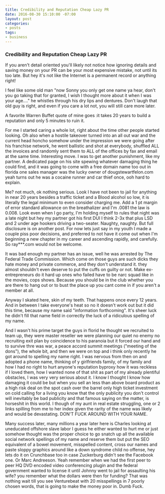 ```yaml
---
title: Credibility and Reputation Cheap Lazy PR
date: 2016-08-30 15:10:00 -07:00
layout: post
categories:
- posts
tags:
- business
---
```


### Credibility and Reputation Cheap Lazy PR

If you aren't detail oriented you'll likely not notice how ignoring details and saving money on your PR can be your most expensive mistake, not until its too late. But hey it's not like the Internet is a permanent record or anything right!

I feel like some old man "now Sonny you only get one name ya hear, don't you go taking that for granted, I wish I thought more about it when I was your age...." he whistles through his dry lips and dentures. Don't laugh that old guy is right, and even if you care a lot not, you will still care more later. 

A favorite Warren Buffet quote of mine goes :it takes 20 years to build a reputation and only 5 minutes to ruin it.

For me I started caring a whole lot, right about the time other people started looking. Oh also when a hostile takeover turned into an all out war and the current head honcho somehow under the impression we were going after his franchise network, he went ballistic and shot at everybody, shuffled ALL the invoices and randomly sent them to ALL of the offices by fax and email at the same time. Interesting move. I was to get another punishment, like my partner. A dedicated page on his site spewing whatever damaging  thing he could find, and it was going to come with a free domain name too out in florida one sales manager was the lucky owner of dougstewartfelon.com yeah turns out he was a cocaine runner and car thief once, ooh hard to explain.

 Me? not much, ok nothing serious. Look I have not been to jail for anything in near 20 years besides a traffic ticket and a Blood alcohol so low, it is literally the legal minimum to even consider charging me. Add a 1 pt margin of error standard allowance on the breathalizer and I'm .0081 the law is 0.008. Look even when I go party, I'm holding myself to rules that night was a late night but hey my partner got his first DUI I think 2-3x that plus LSD and 2 under age hookers driving a two-seater. Naughty, naughty. But full disclosure is on another post. For now lets just say in my youth I made a couple piss poor decisions, and preferred to not have it come out when I'm beginning a new chapter in my career and ascending rapidly, and carefully. So ray***.com would not be welcome. 

It was bad enough my partner has an issue, well he was arrested by The Federal Trade Commission. Which come on those guys are such dicks they hate money and private commerce, and they don't understand it. they almost shouldn't even deserve to put the cuffs on guilty or not. Make ex-entrepreneurs do it hard up ones who failed have to be narc squad like in the movies, cops shows. Because you should be in the club whether you are there to hang out or to bust the place up you cant come in if you aren't a member at all. 

Anyway I skated here, skin of my teeth. That happens once every 12 years. And in between I take everyone's heat so no it doesn't work out but it did this time, because my name said "information forthcoming". It's sheer luck he didn't fill that name field in correctly the luck of a ridiculous spelling of my name. 

And I wasn't his prime target the guys in florid he thought we recruited to team up, they were master reseller we were planning our quiet no enemy no recruiting exit plan by coincidence to his paranoia but it forced our hand and to survive thre was war, a peace accord summit meetings ("meeting of the dons"), the whole bit, and then we were on top and i think only recently he got around to spelling my name right. I was nervous from then on and adopted a phone name, thinking of y girlfriends family, of my family and how I had no right to hurt anyone's reputation byproxy how it was reckless if I loved them, how I wanted none of that shit as part of my already plentiful obstacles, I was very very serious about it. I know I thought I know how damaging it could be but when you sell an less than above board product as a high risk deal on the spot cash over the barrel only high ticket investment on cold calling for a living you know that the only publicity you don't control will inevitably be bad publicity and that famous saying on the matter, is horseshit in this world. I though of my aunt in real estate struggling, one or 2 links spilling from me to her index given the rarity of the name was likely and would be devastating. DON'T FUCK AROUND WITH YOUR NAME.



Many success later, many millions a year later here is Charles looking at uneducated offshore slave labor I guess he either wanted to hurt me or just somehow thought was the proper choice to go snatch up all the available social network spellings of my name and reserve them but put the SEO equivalent of a bowel movement, misspelled content, cross our names and paste sloppy graphics around like a down syndrome child no offense, hey lets do it on Crunchbase too in case Zuckerburg didn't see the Facebook one. Or Marc Andreeson. Yeah remember when we had the first peer to peer HQ DVD encoded video conferencing plugin and the federal government wanted to license it until Johnny went to jail for assaulting his wife? you remember what the dollars were then for funding? That was nothing wait till you see Venturebeat with 20 misspellings in 7 poorly chosen words, that is going to make the money poor in. Dumb Fuck. 

